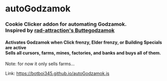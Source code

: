 # autoGodzamok
### Cookie Clicker addon for automating Godzamok. <br> Inspired by [rad-attraction's Buttegodzamok](https://github.com/Rad-Attraction/butte_godzamok) <br>
#### Activates Godzamok when Click frenzy, Elder frenzy, or Building Specials are active <br>  Sells all cursors, farms, mines, factories, and banks and buys all of them. 
 
Note: for now it only sells farms...

Link: https://botboi345.github.io/autoGodzamok.js
